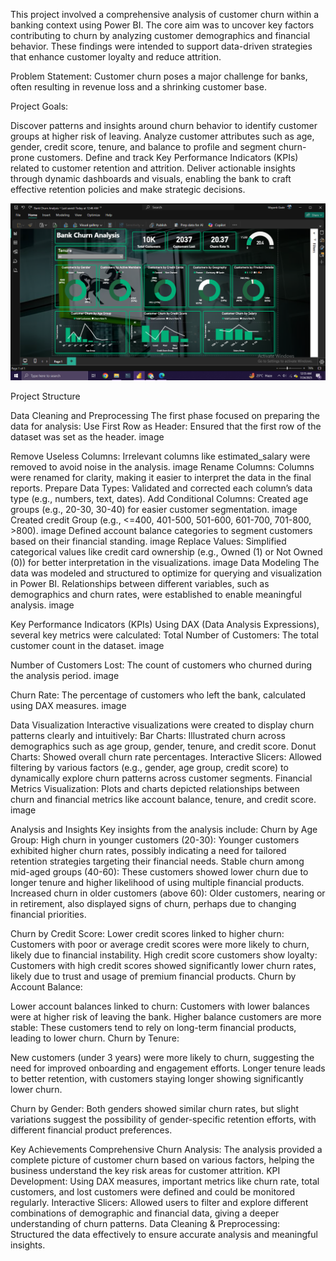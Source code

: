 This project involved a comprehensive analysis of customer churn within a banking context using Power BI. The core aim was to uncover key factors contributing to churn by analyzing customer demographics and financial behavior. These findings were intended to support data-driven strategies that enhance customer loyalty and reduce attrition.

Problem Statement:
Customer churn poses a major challenge for banks, often resulting in revenue loss and a shrinking customer base.

Project Goals:

Discover patterns and insights around churn behavior to identify customer groups at higher risk of leaving.
Analyze customer attributes such as age, gender, credit score, tenure, and balance to profile and segment churn-prone customers.
Define and track Key Performance Indicators (KPIs) related to customer retention and attrition.
Deliver actionable insights through dynamic dashboards and visuals, enabling the bank to craft effective retention policies and make strategic decisions.


![Bank-Churn-Analysis](Dashboard.png)



Project Structure

Data Cleaning and Preprocessing The first phase focused on preparing the data for analysis:
Use First Row as Header: Ensured that the first row of the dataset was set as the header. image

Remove Useless Columns: Irrelevant columns like estimated_salary were removed to avoid noise in the analysis. image
Rename Columns: Columns were renamed for clarity, making it easier to interpret the data in the final reports.
Prepare Data Types: Validated and corrected each column’s data type (e.g., numbers, text, dates).
Add Conditional Columns: Created age groups (e.g., 20-30, 30-40) for easier customer segmentation. image
Created credit Group (e.g., <=400, 401-500, 501-600, 601-700, 701-800, >800). image
Defined account balance categories to segment customers based on their financial standing. image
Replace Values: Simplified categorical values like credit card ownership (e.g., Owned (1) or Not Owned (0)) for better interpretation in the visualizations. image
Data Modeling The data was modeled and structured to optimize for querying and visualization in Power BI. Relationships between different variables, such as demographics and churn rates, were established to enable meaningful analysis. image

Key Performance Indicators (KPIs) Using DAX (Data Analysis Expressions), several key metrics were calculated: Total Number of Customers: The total customer count in the dataset. image

Number of Customers Lost: The count of customers who churned during the analysis period. image

Churn Rate: The percentage of customers who left the bank, calculated using DAX measures. image

Data Visualization Interactive visualizations were created to display churn patterns clearly and intuitively: Bar Charts: Illustrated churn across demographics such as age group, gender, tenure, and credit score. Donut Charts: Showed overall churn rate percentages. Interactive Slicers: Allowed filtering by various factors (e.g., gender, age group, credit score) to dynamically explore churn patterns across customer segments. Financial Metrics Visualization: Plots and charts depicted relationships between churn and financial metrics like account balance, tenure, and credit score. image

Analysis and Insights Key insights from the analysis include: Churn by Age Group: High churn in younger customers (20-30): Younger customers exhibited higher churn rates, possibly indicating a need for tailored retention strategies targeting their financial needs. Stable churn among mid-aged groups (40-60): These customers showed lower churn due to longer tenure and higher likelihood of using multiple financial products. Increased churn in older customers (above 60): Older customers, nearing or in retirement, also displayed signs of churn, perhaps due to changing financial priorities.

Churn by Credit Score: Lower credit scores linked to higher churn: Customers with poor or average credit scores were more likely to churn, likely due to financial instability. High credit score customers show loyalty: Customers with high credit scores showed significantly lower churn rates, likely due to trust and usage of premium financial products. Churn by Account Balance:

Lower account balances linked to churn: Customers with lower balances were at higher risk of leaving the bank. Higher balance customers are more stable: These customers tend to rely on long-term financial products, leading to lower churn. Churn by Tenure:

New customers (under 3 years) were more likely to churn, suggesting the need for improved onboarding and engagement efforts. Longer tenure leads to better retention, with customers staying longer showing significantly lower churn.

Churn by Gender: Both genders showed similar churn rates, but slight variations suggest the possibility of gender-specific retention efforts, with different financial product preferences.

Key Achievements Comprehensive Churn Analysis: The analysis provided a complete picture of customer churn based on various factors, helping the business understand the key risk areas for customer attrition. KPI Development: Using DAX measures, important metrics like churn rate, total customers, and lost customers were defined and could be monitored regularly. Interactive Slicers: Allowed users to filter and explore different combinations of demographic and financial data, giving a deeper understanding of churn patterns. Data Cleaning & Preprocessing: Structured the data effectively to ensure accurate analysis and meaningful insights.
